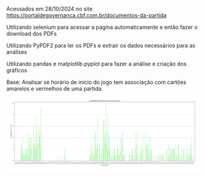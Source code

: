 Acessados em 28/10/2024 no site
https://portaldegovernanca.cbf.com.br/documentos-da-partida

Utilizando selenium para acessar a página automaticamente
e então fazer o download dos PDFs

Utilizando PyPDF2 para ler os PDFs e extrair os dados
necessários para as análises

Utilizando pandas e matplotlib.pyplot para fazer a análise
e criação dos gráficos

Base:
Analisar se horário de início do jogo tem associação com
cartões amarelos e vermelhos de uma partida

![Grafico01](graficos/Grafico01.png)
